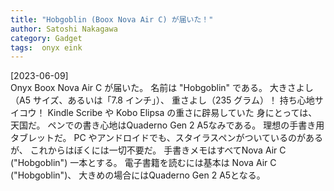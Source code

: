 ```yaml
---
title: "Hobgoblin (Boox Nova Air C) が届いた！"
author: Satoshi Nakagawa
category: Gadget
tags:  onyx eink
---
```


[2023-06-09]  
 Onyx Boox Nova Air C が届いた。
名前は "Hobgoblin" である。
大きさよし（A5 サイズ、あるいは「7.8 インチ」）、
重さよし（235 グラム）！
持ち心地サイコウ！
Kindle Scribe や Kobo Elipsa の重さに辟易していた
身にとっては、
天国だ。
ペンでの書き心地はQuaderno Gen 2 A5なみである。
理想の手書き用タブレットだ。
PC やアンドロイドでも、スタイラスペンがついているのがあるが、
これからはぼくには一切不要だ。
手書きメモはすべてNova Air C ("Hobgoblin") 一本とする。
電子書籍を読むには基本は Nova Air C ("Hobgoblin")、
大きめの場合にはQuaderno Gen 2 A5となる。

